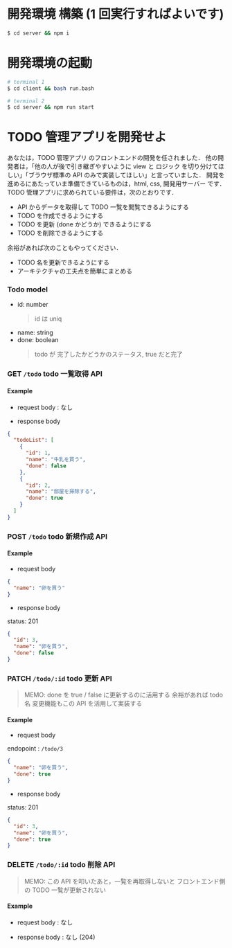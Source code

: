 # 開発環境 構築 (1 回実行すればよいです)

```bash
$ cd server && npm i
```

# 開発環境の起動

```bash
# terminal 1
$ cd client && bash run.bash

# terminal 2
$ cd server && npm run start
```

# TODO 管理アプリを開発せよ

あなたは，TODO 管理アプリ のフロントエンドの開発を任されました．
他の開発者は，「他の人が後で引き継ぎやすいように view と ロジック を切り分けてほしい」「ブラウザ標準の API のみで実装してほしい」と言っていました．
開発を進めるにあたっていま準備できているものは，html, css, 開発用サーバー です．
TODO 管理アプリに求められている要件は，次のとおりです．

- API からデータを取得して TODO 一覧を閲覧できるようにする
- TODO を作成できるようにする
- TODO を更新 (done かどうか) できるようにする
- TODO を削除できるようにする

余裕があれば次のこともやってください．

- TODO 名を更新できるようにする
- アーキテクチャの工夫点を簡単にまとめる

### Todo model

- id: number
  > id は uniq
- name: string
- done: boolean
  > todo が 完了したかどうかのステータス, true だと完了

### GET `/todo` todo 一覧取得 API

#### Example

- request body : なし

- response body

```json
{
  "todoList": [
    {
      "id": 1,
      "name": "牛乳を買う",
      "done": false
    },
    {
      "id": 2,
      "name": "部屋を掃除する",
      "done": true
    }
  ]
}
```

### POST `/todo` todo 新規作成 API

#### Example

- request body

```json
{
  "name": "卵を買う"
}
```

- response body

status: 201

```json
{
  "id": 3,
  "name": "卵を買う",
  "done": false
}
```

### PATCH `/todo/:id` todo 更新 API

> MEMO:
> done を true / false に更新するのに活用する
> 余裕があれば todo 名 変更機能もこの API を活用して実装する

#### Example

- request body

endopoint : `/todo/3`

```json
{
  "name": "卵を買う",
  "done": true
}
```

- response body

status: 201

```json
{
  "id": 3,
  "name": "卵を買う",
  "done": true
}
```

### DELETE `/todo/:id` todo 削除 API

> MEMO:
> この API を叩いたあと，一覧を再取得しないと
> フロントエンド側の TODO 一覧が更新されない

#### Example

- request body : なし

- response body : なし (204)
